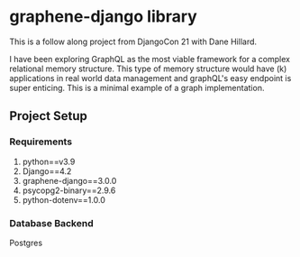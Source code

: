 # graphene-django library
This is a follow along project from DjangoCon 21 with Dane Hillard.

I have been exploring GraphQL as the most viable framework for a complex relational memory structure. This type of memory structure would have (k) applications in real world data management and graphQL's easy endpoint is super enticing. This is a minimal example of a graph implementation.

## Project Setup

### Requirements
1. python==v3.9
2. Django==4.2
3. graphene-django==3.0.0
4. psycopg2-binary==2.9.6
5. python-dotenv==1.0.0

### Database Backend
Postgres
